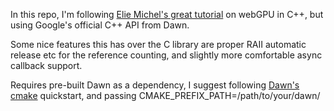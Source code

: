 In this repo, I'm following [Elie Michel's great tutorial](https://eliemichel.github.io/LearnWebGPU/) on webGPU in C++, but using Google's official C++ API from Dawn.

Some nice features this has over the C library are proper RAII automatic release etc for the reference counting, and slightly more comfortable async callback support. 

Requires pre-built Dawn as a dependency, I suggest following [Dawn's cmake](https://dawn.googlesource.com/dawn/+/HEAD/docs/quickstart-cmake.md) quickstart, and passing CMAKE_PREFIX_PATH=/path/to/your/dawn/
